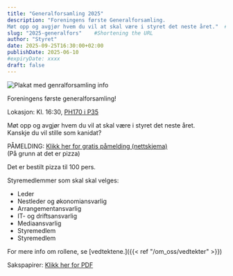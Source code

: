 ```yaml
---
title: "Generalforsamling 2025"
description: "Foreningens første Generalforsamling. 
Møt opp og avgjør hvem du vil at skal være i styret det neste året."  # In  header in html, for search engines etc.
slug: "2025-generalfors"    #Shortening the URL
author: "Styret"
date: 2025-09-25T16:30:00+02:00
publishDate: 2025-06-10
#expiryDate: xxxx
draft: false
---
```


![Plakat med genralforsamling info](/img/events/2025-09-25-genforsamling.png)

Foreningens første generalforsamling!

Lokasjon: Kl. 16:30, [PH170 i P35](https://link.mazemap.com/BA7rC8cC)

Møt opp og avgjør hvem du vil at skal være i styret det neste året.\
Kanskje du vil stille som kanidat?

PÅMELDING: [Klikk her for gratis påmelding (nettskjema)](https://nettskjema.no/a/544703)\
(På grunn at det er pizza)

<!--more-->
Det er bestilt pizza til 100 pers.

Styremedlemmer som skal skal velges:
- Leder
- Nestleder og økonomiansvarlig
- Arrangementansvarlig
- IT- og driftsansvarlig
- Mediaansvarlig
- Styremedlem
- Styremedlem

For mere info om rollene, se [vedtektene.]({{< ref "/om_oss/vedtekter" >}})

Sakspapirer: [Klikk her for PDF](/files/2025-09-25Sakspapirer-og-protokoll-DITIO-Generalforsamling_.pdf)

